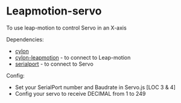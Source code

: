 # Leapmotion-servo 

To use leap-motion to control Servo in an X-axis

Dependencies:

 * [cylon](https://cylonjs.com/)
 * [cylon-leapmotion](https://github.com/hybridgroup/cylon-leapmotion) - to connect to Leap-motion
 * [serialport](https://github.com/EmergingTechnologyAdvisors/node-serialport) - to connect to Servo 

Config:

 * Set your SerialPort number and Baudrate in Servo.js  [LOC 3 & 4]
 * Config your servo to receive DECIMAL from 1 to 249
